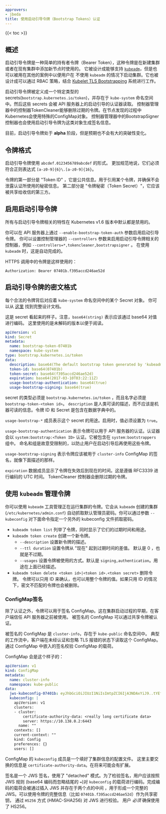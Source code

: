 ```yaml
---
approvers:
- jbeda
title: 使用启动引导令牌（Bootstrap Tokens）认证
---
```


{{< toc >}}

## 概述

启动引导令牌是一种简单的持有者令牌（Bearer Token），这种令牌是在新建集群或者在现有集群中添加新节点时使用的。
它被设计成能够支持 [`kubeadm`](/docs/admin/kubeadm/)，但是也可以被用在其他的案例中以便用户在
不使用 `kubeadm` 的情况下启动集群。它也被设计成可以通过 RBAC 策略，结合 [Kubelet TLS
Bootstrapping](/docs/admin/kubelet-tls-bootstrapping/) 系统进行工作。

启动引导令牌被定义成一个特定类型的 secrets(`bootstrap.kubernetes.io/token`)，并存在于
`kube-system` 命名空间中。然后这些 secrets 会被 API 服务器上的启动引导的认证器读取。
控制器管理器中的控制器TokenCleaner能够删除过期的令牌。在节点发现的过程中Kubernetes会使用特殊的ConfigMap对象。
控制器管理器中的BootstrapSigner控制器也会使用启动引导令牌为这类对象生成签名信息。

目前，启动引导令牌处于 **alpha** 阶段，但是预期也不会有大的突破性变化。

## 令牌格式

启动引导令牌使用 `abcdef.0123456789abcdef` 的形式。
更加规范地说，它们必须符合正则表达式 `[a-z0-9]{6}\.[a-z0-9]{16}`。

令牌的第一部分是 "Token ID" ，它是公共信息。用于引用某个令牌，并确保不会泄露认证所使用的秘密信息。
第二部分是 "令牌秘密（Token Secret）"，它应该被共享给收信的第三方。

## 启用启动引导令牌

所有与启动引导令牌相关的特性在 Kubernetes v1.6 版本中默认都是禁用的。

你可以在 API 服务器上通过 `--enable-bootstrap-token-auth` 参数启用启动引导令牌。
你可以设置控制管理器的 `--controllers` 参数来启用启动引导令牌相关的控制器，例如 `--controllers=*,tokencleaner,bootstrapsigner` 。
在使用 `kubeadm` 时，这是自动完成的。

HTTPS 调用中的令牌是这样使用的：

```http
Authorization: Bearer 07401b.f395accd246ae52d
```

## 启动引导令牌的密文格式

每个合法的令牌背后对应着 `kube-system` 命名空间中的某个 Secret 对象。
你可以从 [这里](https://git.k8s.io/community/contributors/design-proposals/bootstrap-discovery.md) 找到完整设计文档。

这是 secret 看起来的样子。注意，`base64(string)` 表示应该通过 base64 对值进行编码。
这里使用的是未解码的版本以便于阅读。

```yaml
apiVersion: v1
kind: Secret
metadata:
  name: bootstrap-token-07401b
  namespace: kube-system
type: bootstrap.kubernetes.io/token
data:
  description: base64(The default bootstrap token generated by 'kubeadm init'.)
  token-id: base64(07401b)
  token-secret: base64(f395accd246ae52d)
  expiration: base64(2017-03-10T03:22:11Z)
  usage-bootstrap-authentication: base64(true)
  usage-bootstrap-signing: base64(true)
```

secret 的类型必须是 `bootstrap.kubernetes.io/token` ，而且名字必须是 `bootstrap-token-<token id>`。
`description` 是人类可读的描述，而不应该是机器可读的信息。令牌 ID 和 Secret 是包含在数据字典中的。

`usage-bootstrap-*` 成员表示这个 secret 的用途。启用时，值必须设置为 `true`。

`usage-bootstrap-authentication` 表示令牌可以用于 API 服务器的认证。认证器会以
`system:bootstrap:<Token ID>` 认证。它被包含在 `system:bootstrappers` 组中。
命名和组是故意受限制的，以防止用户在启动引导后再使用这些令牌。

`usage-bootstrap-signing` 表示令牌应该被用于 `cluster-info` ConfigMap 的签名，就像下面描述的那样。

`expiration` 数据成员显示了令牌在失效后到现在的时间。这是遵循 RFC3339 进行编码的 UTC 时间。
TokenCleaner 控制器会删除过期的令牌。

## 使用 `kubeadm` 管理令牌

你可以使用 `kubeadm` 工具管理正在运行集群的令牌。它会从 `kubeadm` 创建的集群(`/etc/kubernetes/admin.conf`)
自动抓取默认管理员密码。你可以通过参数 `--kubeconfig` 对下面命令指定一个另外的 kubeconfig 文件抓取密码。

* `kubeadm token list` 列举了令牌，同时显示了它们的过期时间和用途。
* `kubeadm token create` 创建一个新令牌。
    * `--description` 设置新令牌的描述。
    * `--ttl duration` 设置令牌从 "现在" 起到过期时间的差值。
      默认是 0 ，也就是不过期。
    * `--usages` 设置令牌被使用的方式。默认是 `signing,authentication`。用途在上面已经描述。
* `kubeadm token delete <token id>|<token id>.<token secret>` 删除令牌。
  令牌可以只用 ID 来确认，也可以用整个令牌的值。如果只用 ID 的情况下，密文不匹配的令牌也会被删除。

### ConfigMap签名

除了认证之外，令牌可以用于签名 ConfigMap。这在集群启动过程的早期，在客户端信任 API 服务器之前被使用。
被签名的 ConfigMap 可以通过共享令牌被认证。

被签名的 ConfigMap 是 `cluster-info`，存在于 `kube-public` 命名空间中。
典型的工作流中，客户端在未经认证和忽略 TLS 报错的状态下读取这个 ConfigMap。
通过 ConfigMap 中嵌入的签名校验 ConfigMap 的载荷。

ConfigMap 会是这个样子的：

```yaml
apiVersion: v1
kind: ConfigMap
metadata:
  name: cluster-info
  namespace: kube-public
data:
  jws-kubeconfig-07401b: eyJhbGciOiJIUzI1NiIsImtpZCI6IjA3NDAxYiJ9..tYEfbo6zDNo40MQE07aZcQX2m3EB2rO3NuXtxVMYm9U
  kubeconfig: |
    apiVersion: v1
    clusters:
    - cluster:
        certificate-authority-data: <really long certificate data>
        server: https://10.138.0.2:6443
      name: ""
    contexts: []
    current-context: ""
    kind: Config
    preferences: {}
    users: []
```

ConfigMap 的 `kubeconfig` 成员是一个填好了集群信息的配置文件。
这里主要交换的信息是 `certificate-authority-data`。在将来可能会有扩展。

签名是一个 JWS 签名，使用了 "detached" 模式。为了检验签名，用户应该按照 JWS 规则
(base64 编码而忽略结尾的 `=`)对 `kubeconfig` 的载荷进行编码。完成编码的载荷会被通过插入 JWS 并存在于两个点的中间
，用于形成一个完整的 JWS。可以使用令牌的完整信息（比如 `07401b.f395accd246ae52d`）作为共享密钥，
通过 `HS256` 方式 (HMAC-SHA256) 对 JWS 进行校验。 用户 _必须_ 确保使用了 HS256。
